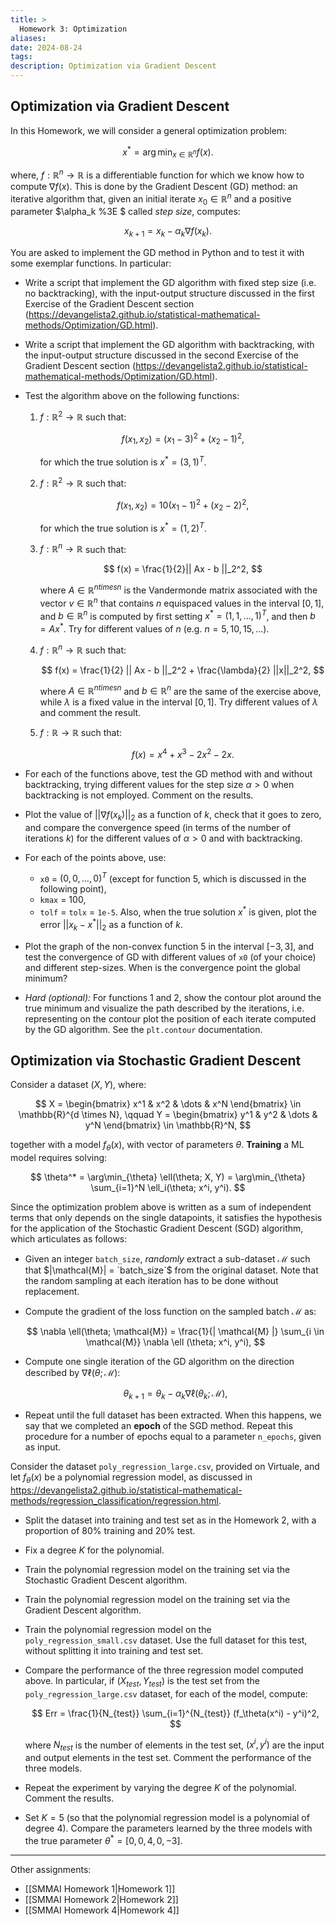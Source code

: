 ```yaml
---
title: >
  Homework 3: Optimization 
aliases: 
date: 2024-08-24
tags: 
description: Optimization via Gradient Descent
---
```


## Optimization via Gradient Descent
In this Homework, we will consider a general optimization problem:

$$
x^* = \arg\min_{x \in \mathbb{R}^n}f(x).
$$

where, $f: \mathbb{R}^n \to \mathbb{R}$ is a differentiable function for which we know how to compute $\nabla f(x)$.
This is done by the Gradient Descent (GD) method: an iterative algorithm that, given an initial iterate $x_0 \in \mathbb{R}^n$ and a positive parameter $\alpha_k %3E $ called *step size*, computes:

$$
x_{k+1} = x_k − \alpha_k \nabla f (x_k).
$$

You are asked to implement the GD method in Python and to test it with some exemplar functions. In particular:

*  Write a script that implement the GD algorithm with fixed step size (i.e. no backtracking), with the input-output structure discussed in the first Exercise of the Gradient Descent section (https://devangelista2.github.io/statistical-mathematical-methods/Optimization/GD.html).
* Write a script that implement the GD algorithm with backtracking, with the input-output structure discussed in the second Exercise of the Gradient Descent section (https://devangelista2.github.io/statistical-mathematical-methods/Optimization/GD.html).
* Test the algorithm above on the following functions:
    1. $f: \mathbb{R}^2 \to \mathbb{R}$ such that:

       $$
       f(x_1, x_2) = (x_1 - 3)^2 + (x_2 - 1)^2, 
       $$

       for which the true solution is $x^* = (3, 1)^T$.

    2. $f: \mathbb{R}^2 \to \mathbb{R}$ such that:

       $$
       f(x_1, x_2) = 10(x_1 − 1)^2 + (x_2 − 2)^2, 
       $$

       for which the true solution is $x^* = (1, 2)^T$.
    3. $f: \mathbb{R}^n \to \mathbb{R}$ such that:

       $$
       f(x) = \frac{1}{2}|| Ax - b ||_2^2, 
       $$

       where $A \in \mathbb{R}^{n times n}$ is the Vandermonde matrix associated with the vector $v \in \mathbb{R}^n$ that contains $n$ equispaced values in the interval $[0,1]$, and $b \in \mathbb{R}^n$ is computed by first setting $x^* = (1, 1, \dots ,1)^T$, and then $b = A x^*$. Try for different values of $n$ (e.g. $n = 5,10,15, \dots$).
    4. $f: \mathbb{R}^n \to \mathbb{R}$ such that:

       $$
       f(x) = \frac{1}{2} || Ax - b ||_2^2 + \frac{\lambda}{2} ||x||_2^2, 
       $$

       where $A \in \mathbb{R}^{n times n}$ and $b \in \mathbb{R}^n$ are the same of the exercise above, while $\lambda$ is a fixed value in the interval $[0, 1]$. Try different values of $\lambda$ and comment the result.
    5. $f: \mathbb{R} \to \mathbb{R}$ such that:

       $$
       f(x) = x^4 + x^3 - 2x^2 - 2x.
       $$

* For each of the functions above, test the GD method with and without backtracking, trying different values for the step size $\alpha > 0$ when backtracking is not employed. Comment on the results.
* Plot the value of $||\nabla f(x_k)||_2$ as a function of $k$, check that it goes to zero, and compare the convergence speed (in terms of the number of iterations $k$) for the different values of $\alpha > 0$ and with backtracking.
* For each of the points above, use:
  - `x0` = $(0, 0, \dots, 0)^T$ (except for function 5, which is discussed in the following point),
  - `kmax` = 100,
  - `tolf` = `tolx` = `1e-5`. 
  Also, when the true solution $x^*$ is given, plot the error $||x_k−x^*||_2$ as a function of $k$.
* Plot the graph of the non-convex function 5 in the interval $[−3,3]$, and test the convergence of GD with different values of `x0` (of your choice) and different step-sizes. When is the convergence point the global minimum?
* *Hard (optional):* For functions 1 and 2, show the contour plot around the true minimum and visualize the path described by the iterations, i.e. representing on the contour plot the position of each iterate computed by the GD algorithm. See the `plt.contour` documentation.

## Optimization via Stochastic Gradient Descent
Consider a dataset $(X,Y)$, where:

$$
X = \begin{bmatrix} x^1 & x^2 & \dots & x^N \end{bmatrix} \in \mathbb{R}^{d \times N}, \qquad Y = \begin{bmatrix} y^1 & y^2 & \dots & y^N \end{bmatrix} \in \mathbb{R}^N,
$$

together with a model $f_\theta(x)$, with vector of parameters $\theta$. **Training** a ML model requires solving:

$$
\theta^* = \arg\min_{\theta} \ell(\theta; X, Y) = \arg\min_{\theta} \sum_{i=1}^N \ell_i(\theta; x^i, y^i). 
$$

Since the optimization problem above is written as a sum of independent terms that only depends on the single datapoints, it satisfies the hypothesis for the application of the Stochastic Gradient Descent (SGD) algorithm, which articulates as follows:

* Given an integer `batch_size`, *randomly* extract a sub-dataset $\mathcal{M}$ such that $|\mathcal{M}| = `batch_size`$ from the original dataset. Note that the random sampling at each iteration has to be done without replacement.
* Compute the gradient of the loss function on the sampled batch $\mathcal{M}$ as:

  $$
  \nabla \ell(\theta; \mathcal{M}) = \frac{1}{| \mathcal{M} |} \sum_{i \in \mathcal{M}} \nabla \ell (\theta; x^i, y^i),
  $$
* Compute one single iteration of the GD algorithm on the direction described by $\nabla \ell(\theta; \mathcal{M})$:

  $$
  \theta_{k+1} = \theta_k - \alpha_k \nabla \ell(\theta_k; \mathcal{M}),
  $$

* Repeat until the full dataset has been extracted. When this happens, we say that we completed an **epoch** of the SGD method. Repeat this procedure for a number of epochs equal to a parameter `n_epochs`, given as input.

Consider the dataset `poly_regression_large.csv`, provided on Virtuale, and let $f_\theta(x)$ be a polynomial regression model, as discussed in https://devangelista2.github.io/statistical-mathematical-methods/regression_classification/regression.html.

* Split the dataset into training and test set as in the Homework 2, with a proportion of 80% training and 20% test. 
* Fix a degree $K$ for the polynomial. 
* Train the polynomial regression model on the training set via the Stochastic Gradient Descent algorithm.
* Train the polynomial regression model on the training set via the Gradient Descent algorithm.
* Train the polynomial regression model on the `poly_regression_small.csv` dataset. Use the full dataset for this test, without splitting it into training and test set.
* Compare the performance of the three regression model computed above. In particular, if $(X_{test}, Y_{test})$ is the test set from the `poly_regression_large.csv` dataset, for each of the model, compute:

  $$
  Err = \frac{1}{N_{test}} \sum_{i=1}^{N_{test}} (f_\theta(x^i) - y^i)^2,
  $$

  where $N_{test}$ is the number of elements in the test set, $(x^i, y^i)$ are the input and output elements in the test set. Comment the performance of the three models.

* Repeat the experiment by varying the degree $K$ of the polynomial. Comment the results.
* Set $K=5$ (so that the polynomial regression model is a polynomial of degree 4). Compare the parameters learned by the three models with the true parameter $\theta^* = [0, 0, 4, 0, -3]$.
---
Other assignments:
- [[SMMAI Homework 1|Homework 1]]
- [[SMMAI Homework 2|Homework 2]]
- [[SMMAI Homework 4|Homework 4]]